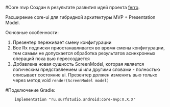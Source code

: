 #Core mvp
Cоздан в результате развития идей проекта  [ferro](https://github.com/MaksTuev/ferro).

Расширение core-ui для гибридной архитектуры MVP + Presentation Model.

Основные особенности:
1. Презентер переживает смену конфигурации
2. Все Rx подписки приостанавливатся во время смены конфигурации, тем самым не допускается обработка результатов асинхронных операций пока вью пересоздается
3. Добавлена новая сущность ScreenModel, которая является логическим представлением ui или другими словами - полностью описывает состояние ui. Презентер должен изменять вью только через метод void ```render(ScreenModel model)```

#Подключение
Gradle:
```
    implementation "ru.surfstudio.android:core-mvp:X.X.X"
```
